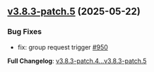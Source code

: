## [v3.8.3-patch.5](https://github.com/openimsdk/openim-sdk-core/releases/tag/v3.8.3-patch.5) 	(2025-05-22)

### Bug Fixes
* fix: group request trigger [#950](https://github.com/openimsdk/openim-sdk-core/pull/950)

**Full Changelog**: [v3.8.3-patch.4...v3.8.3-patch.5](https://github.com/openimsdk/openim-sdk-core/compare/v3.8.3-patch.4...v3.8.3-patch.5)

